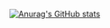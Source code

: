 <!--CalculateRanksAPI-->
[![Anurag's GitHub stats](https://github-readme-stats.vercel.app/api?username=yujinkim1&count_private=true&show_icons=true&title_color=fff&text_color=fff&bg_color=30,12c2e9,c471ed,f64f59)](https://github.com/anuraghazra/github-readme-stats)